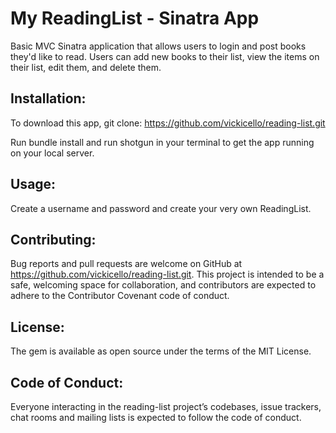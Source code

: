 # My ReadingList - Sinatra App

Basic MVC Sinatra application that allows users to login and post books they'd like to read. Users can add new books to their list, view the items on their list, edit them, and delete them.

## Installation:

To download this app, git clone: https://github.com/vickicello/reading-list.git

Run bundle install and run shotgun in your terminal to get the app running on your local server.

## Usage:

Create a username and password and create your very own ReadingList.

## Contributing:

Bug reports and pull requests are welcome on GitHub at https://github.com/vickicello/reading-list.git. This project is intended to be a safe, welcoming space for collaboration, and contributors are expected to adhere to the Contributor Covenant code of conduct.

## License:

The gem is available as open source under the terms of the MIT License.

## Code of Conduct:

Everyone interacting in the reading-list project’s codebases, issue trackers, chat rooms and mailing lists is expected to follow the code of conduct.